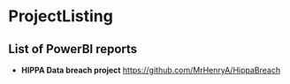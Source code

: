 # ProjectListing
## List of PowerBI reports


- **HIPPA Data breach project** https://github.com/MrHenryA/HippaBreach
